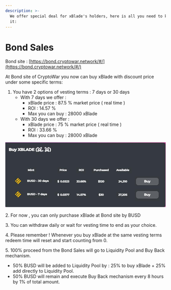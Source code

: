 ```yaml
---
description: >-
  We offer special deal for xBlade's holders, here is all you need to know about
  it:
---
```


# Bond Sales

Bond site : [https://bond.cryptowar.network/#/](https://bond.cryptowar.network/#/)

At Bond site of CryptoWar you now can buy xBlade with discount price under some specific terms:

1. You have 2 options of vesting terms : 7 days or 30 days
   * With 7 days we offer :&#x20;
     * xBlade price : 87.5 % market price ( real time )
     * ROI : 14.57 %
     * Max you can buy : 28000 xBlade
   * With 30 days we offer :&#x20;
     * xBlade price : 75 % market price ( real time )
     * ROI : 33.66 %
     * Max you can buy : 28000 xBlade

![](../.gitbook/assets/5.jpg)

2\. For now , you can only purchase xBlade at Bond site by BUSD

3\. You can withdraw daily or wait for vesting time to end as your choice.

4\. Please remember ! Whenever you buy xBlade at the same vesting terms redeem time will reset and start counting from 0.

5\. 100% proceed from the Bond Sales will go to Liquidity Pool and Buy Back mechanism.

* 50% BUSD will be added to Liquidity Pool by : 25% to buy xBlade + 25% add directly to Liquidity Pool.
* 50% BUSD will remain and execute Buy Back mechanism every 8 hours by 1% of total amount.
